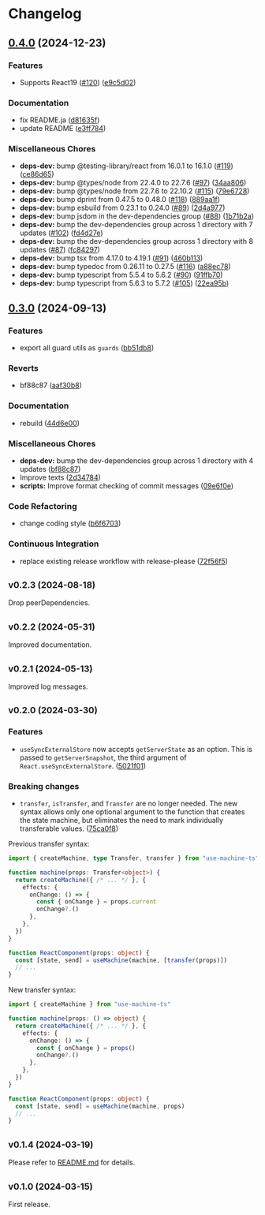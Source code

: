 # Changelog

## [0.4.0](https://github.com/tai-kun/use-machine-ts/compare/v0.3.0...v0.4.0) (2024-12-23)


### Features

* Supports React19 ([#120](https://github.com/tai-kun/use-machine-ts/issues/120)) ([e9c5d02](https://github.com/tai-kun/use-machine-ts/commit/e9c5d0286b11618288af2a48dfb9c0e479af87bc))


### Documentation

* fix README.ja ([d81635f](https://github.com/tai-kun/use-machine-ts/commit/d81635fcd1e02e8550be13e7a4eb4a619c611cb3))
* update README ([e3ff784](https://github.com/tai-kun/use-machine-ts/commit/e3ff7844e04ca446b6494eb6a74c440a42c3b231))


### Miscellaneous Chores

* **deps-dev:** bump @testing-library/react from 16.0.1 to 16.1.0 ([#119](https://github.com/tai-kun/use-machine-ts/issues/119)) ([ce86d65](https://github.com/tai-kun/use-machine-ts/commit/ce86d6557b6062e9904ce2953386cc41ca47c984))
* **deps-dev:** bump @types/node from 22.4.0 to 22.7.6 ([#97](https://github.com/tai-kun/use-machine-ts/issues/97)) ([34aa806](https://github.com/tai-kun/use-machine-ts/commit/34aa806a0bd2a60cd2b143cfbbebc1f78b8e8688))
* **deps-dev:** bump @types/node from 22.7.6 to 22.10.2 ([#115](https://github.com/tai-kun/use-machine-ts/issues/115)) ([79e6728](https://github.com/tai-kun/use-machine-ts/commit/79e672828b87c0c749c6531097a9485138caa748))
* **deps-dev:** bump dprint from 0.47.5 to 0.48.0 ([#118](https://github.com/tai-kun/use-machine-ts/issues/118)) ([889aa1f](https://github.com/tai-kun/use-machine-ts/commit/889aa1fe2a714346b330ff59d454a7a3f5adcfb3))
* **deps-dev:** bump esbuild from 0.23.1 to 0.24.0 ([#89](https://github.com/tai-kun/use-machine-ts/issues/89)) ([2d4a977](https://github.com/tai-kun/use-machine-ts/commit/2d4a977e2fffd70f52d45217fd1d2c339a2093d9))
* **deps-dev:** bump jsdom in the dev-dependencies group ([#88](https://github.com/tai-kun/use-machine-ts/issues/88)) ([1b71b2a](https://github.com/tai-kun/use-machine-ts/commit/1b71b2a50d5b767b1fa3b1004999eeea8498ddf6))
* **deps-dev:** bump the dev-dependencies group across 1 directory with 7 updates ([#102](https://github.com/tai-kun/use-machine-ts/issues/102)) ([fd4d27e](https://github.com/tai-kun/use-machine-ts/commit/fd4d27eb59033cb9cf276844b70adf6bc20a64cb))
* **deps-dev:** bump the dev-dependencies group across 1 directory with 8 updates ([#87](https://github.com/tai-kun/use-machine-ts/issues/87)) ([fc84297](https://github.com/tai-kun/use-machine-ts/commit/fc8429726c6048bf564a76dd36833c157c3e858f))
* **deps-dev:** bump tsx from 4.17.0 to 4.19.1 ([#91](https://github.com/tai-kun/use-machine-ts/issues/91)) ([460b113](https://github.com/tai-kun/use-machine-ts/commit/460b113654ce23975061d7464041c38b9e61ea90))
* **deps-dev:** bump typedoc from 0.26.11 to 0.27.5 ([#116](https://github.com/tai-kun/use-machine-ts/issues/116)) ([a88ec78](https://github.com/tai-kun/use-machine-ts/commit/a88ec7858a2fbef678a106ddfcc73a78c5cdf458))
* **deps-dev:** bump typescript from 5.5.4 to 5.6.2 ([#90](https://github.com/tai-kun/use-machine-ts/issues/90)) ([91ffb70](https://github.com/tai-kun/use-machine-ts/commit/91ffb7034ba311e5fc40b98b1fee834bad823e44))
* **deps-dev:** bump typescript from 5.6.3 to 5.7.2 ([#105](https://github.com/tai-kun/use-machine-ts/issues/105)) ([22ea95b](https://github.com/tai-kun/use-machine-ts/commit/22ea95be49d4a61328073dd5ede17f014b86b565))

## [0.3.0](https://github.com/tai-kun/use-machine-ts/compare/v0.2.3...v0.3.0) (2024-09-13)


### Features

* export all guard utils as `guards` ([bb51db8](https://github.com/tai-kun/use-machine-ts/commit/bb51db80378536a28aebd9146f4ccb39cc86d786))


### Reverts

* bf88c87 ([aaf30b8](https://github.com/tai-kun/use-machine-ts/commit/aaf30b8357d130da30a6fedec2ba33b4aa1e9084))


### Documentation

* rebuild ([44d6e00](https://github.com/tai-kun/use-machine-ts/commit/44d6e00af64440604a69bb5f9f75a86486eef3d1))


### Miscellaneous Chores

* **deps-dev:** bump the dev-dependencies group across 1 directory with 4 updates ([bf88c87](https://github.com/tai-kun/use-machine-ts/commit/bf88c87bbb7e901ad1c4c164ec929e5e4f77173d))
* Improve texts ([2d34784](https://github.com/tai-kun/use-machine-ts/commit/2d34784d0116b1d6e01f7121d2157729dffd280f))
* **scripts:** Improve format checking of commit messages ([09e6f0e](https://github.com/tai-kun/use-machine-ts/commit/09e6f0e8a178b9e4b2876a15c191ccbfecb2683e))


### Code Refactoring

* change coding style ([b6f6703](https://github.com/tai-kun/use-machine-ts/commit/b6f6703544946b6ad6935e963adb0e8cff04a3f6))


### Continuous Integration

* replace existing release workflow with release-please ([72f56f5](https://github.com/tai-kun/use-machine-ts/commit/72f56f5c6a4776852fd56e3ed1abd60b928dc9b2))

## <small>v0.2.3 (2024-08-18)</small>

Drop peerDependencies.

## <small>v0.2.2 (2024-05-31)</small>

Improved documentation.

## <small>v0.2.1 (2024-05-13)</small>

Improved log messages.

## <small>v0.2.0 (2024-03-30)</small>

### Features

- `useSyncExternalStore` now accepts `getServerState` as an option. This is passed to `getServerSnapshot`, the third argument of `React.useSyncExternalStore`. ([5021f01](https://github.com/tai-kun/use-machine-ts/commit/5021f01311698a7b9cec78dbb5b62815979963cf))

### Breaking changes

- `transfer`, `isTransfer`, and `Transfer` are no longer needed. The new syntax allows only one optional argument to the function that creates the state machine, but eliminates the need to mark individually transferable values. ([75ca0f8](https://github.com/tai-kun/use-machine-ts/commit/75ca0f804ff84f40f77084817f3ce0b7641a38d9))

Previous transfer syntax:

```ts
import { createMachine, type Transfer, transfer } from "use-machine-ts"

function machine(props: Transfer<object>) {
  return createMachine({ /* ... */ }, {
    effects: {
      onChange: () => {
        const { onChange } = props.current
        onChange?.()
      },
    },
  })
}

function ReactComponent(props: object) {
  const [state, send] = useMachine(machine, [transfer(props)])
  // ...
}
```

New transfer syntax:

```ts
import { createMachine } from "use-machine-ts"

function machine(props: () => object) {
  return createMachine({ /* ... */ }, {
    effects: {
      onChange: () => {
        const { onChange } = props()
        onChange?.()
      },
    },
  })
}

function ReactComponent(props: object) {
  const [state, send] = useMachine(machine, props)
  // ...
}
```

## <small>v0.1.4 (2024-03-19)</small>

Please refer to [README.md](https://github.com/tai-kun/use-machine-ts/blob/v0.1.4/README.md) for details.

## <small>v0.1.0 (2024-03-15)</small>

First release.
